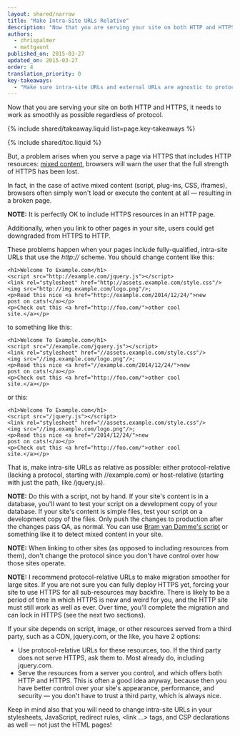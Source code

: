 ```yaml
---
layout: shared/narrow
title: "Make Intra-Site URLs Relative"
description: "Now that you are serving your site on both HTTP and HTTPS, it should work as smoothly as possible regardless of protocol."
authors:
  - chrispalmer
  - mattgaunt
published_on: 2015-03-27
updated_on: 2015-03-27
order: 4
translation_priority: 0
key-takeaways:
  - "Make sure intra-site URLs and external URLs are agnostic to protocol, i.e. make sure you use relative paths or leave out the protocol like //example.com/something.js"
---
```


<p class="intro">
  Now that you are serving your site on both HTTP and HTTPS, it needs to work as smoothly as possible regardless of protocol.
</p>

{% include shared/takeaway.liquid list=page.key-takeaways %}

{% include shared/toc.liquid %}

But, a problem arises when you serve a page via HTTPS
that includes HTTP resources: [mixed
content](http://www.w3.org/TR/mixed-content/), browsers will warn the user that the full strength
of HTTPS has been lost.

In fact, in the case of active mixed content (script, plug-ins, CSS, iframes),
browsers often simply won't load or execute the content at all — resulting in a
broken page.

**NOTE:** It is perfectly OK to include HTTPS resources in an HTTP page.

Additionally, when you link to other pages in your site, users could get
downgraded from HTTPS to HTTP.

These problems happen when your pages include fully-qualified, intra-site URLs
that use the *http://* scheme. You should change content like this:

    <h1>Welcome To Example.com</h1>
    <script src="http://example.com/jquery.js"></script>
    <link rel="stylesheet" href="http://assets.example.com/style.css"/>
    <img src="http://img.example.com/logo.png"/>;
    <p>Read this nice <a href="http://example.com/2014/12/24/">new
    post on cats!</a></p>
    <p>Check out this <a href="http://foo.com/">other cool
    site.</a></p>

to something like this:

    <h1>Welcome To Example.com</h1>
    <script src="//example.com/jquery.js"></script>
    <link rel="stylesheet" href="//assets.example.com/style.css"/>
    <img src="//img.example.com/logo.png"/>;
    <p>Read this nice <a href="//example.com/2014/12/24/">new
    post on cats!</a></p>
    <p>Check out this <a href="http://foo.com/">other cool
    site.</a></p>

or this:

    <h1>Welcome To Example.com</h1>
    <script src="/jquery.js"></script>
    <link rel="stylesheet" href="//assets.example.com/style.css"/>
    <img src="//img.example.com/logo.png"/>;
    <p>Read this nice <a href="/2014/12/24/">new
    post on cats!</a></p>
    <p>Check out this <a href="http://foo.com/">other cool
    site.</a></p>

That is, make intra-site URLs as relative as possible: either protocol-relative
(lacking a protocol, starting with //example.com) or host-relative (starting
with just the path, like /jquery.js).

**NOTE:** Do this with a script, not by hand. If your site's content is in a
database, you'll want to test your script on a development copy of your
database. If your site's content is simple files, test your script on a
development copy of the files. Only push the changes to production after the
changes pass QA, as normal. You can use [Bram van Damme's
script](https://github.com/bramus/mixed-content-scan) or something like it to
detect mixed content in your site.

**NOTE:** When linking to other sites (as opposed to including resources from
them), don't change the protocol since you don't have control over how those
sites operate.

**NOTE:** I recommend protocol-relative URLs to make migration smoother for
large sites. If you are not sure you can fully deploy HTTPS yet, forcing your
site to use HTTPS for all sub-resources may backfire. There is likely to be a
period of time in which HTTPS is new and weird for you, and the HTTP site must
still work as well as ever. Over time, you'll complete the migration and can
lock in HTTPS (see the next two sections).

If your site depends on script, image, or other resources served from a third
party, such as a CDN, jquery.com, or the like, you have 2 options:

* Use protocol-relative URLs for these resources, too. If the third party does
  not serve HTTPS, ask them to. Most already do, including jquery.com.
* Serve the resources from a server you control, and which offers both HTTP and
  HTTPS. This is often a good idea anyway, because then you have better control
  over your site's appearance, performance, and security — you don't have to
  trust a third party, which is always nice.

Keep in mind also that you will need to change intra-site URLs in your
stylesheets, JavaScript, redirect rules, &lt;link …&gt; tags, and CSP
declarations as well — not just the HTML pages!

